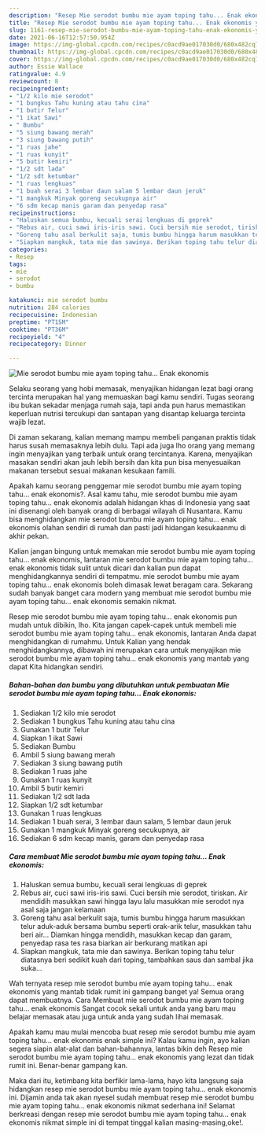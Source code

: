 ```yaml
---
description: "Resep Mie serodot bumbu mie ayam toping tahu... Enak ekonomis yang enak Untuk Jualan"
title: "Resep Mie serodot bumbu mie ayam toping tahu... Enak ekonomis yang enak Untuk Jualan"
slug: 1161-resep-mie-serodot-bumbu-mie-ayam-toping-tahu-enak-ekonomis-yang-enak-untuk-jualan
date: 2021-06-16T12:57:50.954Z
image: https://img-global.cpcdn.com/recipes/c0acd9ae017030d0/680x482cq70/mie-serodot-bumbu-mie-ayam-toping-tahu-enak-ekonomis-foto-resep-utama.jpg
thumbnail: https://img-global.cpcdn.com/recipes/c0acd9ae017030d0/680x482cq70/mie-serodot-bumbu-mie-ayam-toping-tahu-enak-ekonomis-foto-resep-utama.jpg
cover: https://img-global.cpcdn.com/recipes/c0acd9ae017030d0/680x482cq70/mie-serodot-bumbu-mie-ayam-toping-tahu-enak-ekonomis-foto-resep-utama.jpg
author: Essie Wallace
ratingvalue: 4.9
reviewcount: 8
recipeingredient:
- "1/2 kilo mie serodot"
- "1 bungkus Tahu kuning atau tahu cina"
- "1 butir Telur"
- "1 ikat Sawi"
- " Bumbu"
- "5 siung bawang merah"
- "3 siung bawang putih"
- "1 ruas jahe"
- "1 ruas kunyit"
- "5 butir kemiri"
- "1/2 sdt lada"
- "1/2 sdt ketumbar"
- "1 ruas lengkuas"
- "1 buah serai 3 lembar daun salam 5 lembar daun jeruk"
- "1 mangkuk Minyak goreng secukupnya air"
- "6 sdm kecap manis garam dan penyedap rasa"
recipeinstructions:
- "Haluskan semua bumbu, kecuali serai lengkuas di geprek"
- "Rebus air, cuci sawi iris-iris sawi. Cuci bersih mie serodot, tiriskan. Air mendidih masukkan sawi hingga layu lalu masukkan mie serodot nya asal saja jangan kelamaan"
- "Goreng tahu asal berkulit saja, tumis bumbu hingga harum masukkan telur aduk-aduk bersama bumbu seperti orak-arik telur, masukkan tahu beri air... Diamkan hingga mendidih, masukkan kecap dan garam, penyedap rasa tes rasa biarkan air berkurang matikan api"
- "Siapkan mangkuk, tata mie dan sawinya. Berikan toping tahu telur diatasnya beri sedikit kuah dari toping, tambahkan saus dan sambal jika suka..."
categories:
- Resep
tags:
- mie
- serodot
- bumbu

katakunci: mie serodot bumbu 
nutrition: 284 calories
recipecuisine: Indonesian
preptime: "PT15M"
cooktime: "PT36M"
recipeyield: "4"
recipecategory: Dinner

---
```



![Mie serodot bumbu mie ayam toping tahu... Enak ekonomis](https://img-global.cpcdn.com/recipes/c0acd9ae017030d0/680x482cq70/mie-serodot-bumbu-mie-ayam-toping-tahu-enak-ekonomis-foto-resep-utama.jpg)

Selaku seorang yang hobi memasak, menyajikan hidangan lezat bagi orang tercinta merupakan hal yang memuaskan bagi kamu sendiri. Tugas seorang ibu bukan sekadar menjaga rumah saja, tapi anda pun harus memastikan keperluan nutrisi tercukupi dan santapan yang disantap keluarga tercinta wajib lezat.

Di zaman  sekarang, kalian memang mampu membeli panganan praktis tidak harus susah memasaknya lebih dulu. Tapi ada juga lho orang yang memang ingin menyajikan yang terbaik untuk orang tercintanya. Karena, menyajikan masakan sendiri akan jauh lebih bersih dan kita pun bisa menyesuaikan makanan tersebut sesuai makanan kesukaan famili. 



Apakah kamu seorang penggemar mie serodot bumbu mie ayam toping tahu... enak ekonomis?. Asal kamu tahu, mie serodot bumbu mie ayam toping tahu... enak ekonomis adalah hidangan khas di Indonesia yang saat ini disenangi oleh banyak orang di berbagai wilayah di Nusantara. Kamu bisa menghidangkan mie serodot bumbu mie ayam toping tahu... enak ekonomis olahan sendiri di rumah dan pasti jadi hidangan kesukaanmu di akhir pekan.

Kalian jangan bingung untuk memakan mie serodot bumbu mie ayam toping tahu... enak ekonomis, lantaran mie serodot bumbu mie ayam toping tahu... enak ekonomis tidak sulit untuk dicari dan kalian pun dapat menghidangkannya sendiri di tempatmu. mie serodot bumbu mie ayam toping tahu... enak ekonomis boleh dimasak lewat beragam cara. Sekarang sudah banyak banget cara modern yang membuat mie serodot bumbu mie ayam toping tahu... enak ekonomis semakin nikmat.

Resep mie serodot bumbu mie ayam toping tahu... enak ekonomis pun mudah untuk dibikin, lho. Kita jangan capek-capek untuk membeli mie serodot bumbu mie ayam toping tahu... enak ekonomis, lantaran Anda dapat menghidangkan di rumahmu. Untuk Kalian yang hendak menghidangkannya, dibawah ini merupakan cara untuk menyajikan mie serodot bumbu mie ayam toping tahu... enak ekonomis yang mantab yang dapat Kita hidangkan sendiri.

<!--inarticleads1-->

##### Bahan-bahan dan bumbu yang dibutuhkan untuk pembuatan Mie serodot bumbu mie ayam toping tahu... Enak ekonomis:

1. Sediakan 1/2 kilo mie serodot
1. Sediakan 1 bungkus Tahu kuning atau tahu cina
1. Gunakan 1 butir Telur
1. Siapkan 1 ikat Sawi
1. Sediakan  Bumbu
1. Ambil 5 siung bawang merah
1. Sediakan 3 siung bawang putih
1. Sediakan 1 ruas jahe
1. Gunakan 1 ruas kunyit
1. Ambil 5 butir kemiri
1. Sediakan 1/2 sdt lada
1. Siapkan 1/2 sdt ketumbar
1. Gunakan 1 ruas lengkuas
1. Sediakan 1 buah serai, 3 lembar daun salam, 5 lembar daun jeruk
1. Gunakan 1 mangkuk Minyak goreng secukupnya, air
1. Sediakan 6 sdm kecap manis, garam dan penyedap rasa




<!--inarticleads2-->

##### Cara membuat Mie serodot bumbu mie ayam toping tahu... Enak ekonomis:

1. Haluskan semua bumbu, kecuali serai lengkuas di geprek
1. Rebus air, cuci sawi iris-iris sawi. Cuci bersih mie serodot, tiriskan. Air mendidih masukkan sawi hingga layu lalu masukkan mie serodot nya asal saja jangan kelamaan
1. Goreng tahu asal berkulit saja, tumis bumbu hingga harum masukkan telur aduk-aduk bersama bumbu seperti orak-arik telur, masukkan tahu beri air... Diamkan hingga mendidih, masukkan kecap dan garam, penyedap rasa tes rasa biarkan air berkurang matikan api
1. Siapkan mangkuk, tata mie dan sawinya. Berikan toping tahu telur diatasnya beri sedikit kuah dari toping, tambahkan saus dan sambal jika suka...




Wah ternyata resep mie serodot bumbu mie ayam toping tahu... enak ekonomis yang mantab tidak rumit ini gampang banget ya! Semua orang dapat membuatnya. Cara Membuat mie serodot bumbu mie ayam toping tahu... enak ekonomis Sangat cocok sekali untuk anda yang baru mau belajar memasak atau juga untuk anda yang sudah lihai memasak.

Apakah kamu mau mulai mencoba buat resep mie serodot bumbu mie ayam toping tahu... enak ekonomis enak simple ini? Kalau kamu ingin, ayo kalian segera siapin alat-alat dan bahan-bahannya, lantas bikin deh Resep mie serodot bumbu mie ayam toping tahu... enak ekonomis yang lezat dan tidak rumit ini. Benar-benar gampang kan. 

Maka dari itu, ketimbang kita berfikir lama-lama, hayo kita langsung saja hidangkan resep mie serodot bumbu mie ayam toping tahu... enak ekonomis ini. Dijamin anda tak akan nyesel sudah membuat resep mie serodot bumbu mie ayam toping tahu... enak ekonomis nikmat sederhana ini! Selamat berkreasi dengan resep mie serodot bumbu mie ayam toping tahu... enak ekonomis nikmat simple ini di tempat tinggal kalian masing-masing,oke!.

